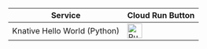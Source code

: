 | Service | Cloud Run Button | 
| ------------------------- | --------------------------------------------------------------- |
| Knative Hello World (Python) | [<img src="https://storage.googleapis.com/cloudrun/button.svg" alt="Run on Google Cloud" height="30">][run_button_hello] |




[run_button_hello]: https://deploy.cloud.run/?git_repo=https://github.com/knative/docs&dir=docs/serving/samples/hello-world/helloworld-python


